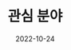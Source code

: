 ---
title: 관심 분야
date: 2022-10-24

type: landing

sections:
  - block: slider
    content:
      slides:
      - title: 정보 보안
        content: 가장 관심있는 분야로 주로 침해사고 대응 및 모의해킹 분야에 관심을 가지고 있습니다.
        align: center
        background:
          image:
            filename: secu.jpg
            filters:
              brightness: 0.7
          position: right
          color: '#666'
      - title: 인공지능
        content: 생성형 AI의 등장으로 AI를 활용하는 분야에 대해 관심을 가지고 있습니다.
        align: left
        background:
          image:
            filename: ai.jpg
            filters:
              brightness: 0.7
          position: center
          color: '#555'
      - title: 사회 공학
        content: 주로 사람들의 행동 패턴 및 피싱 등의 범죄에 대비하는 심리 분야에 관심이 있습니다.
        align: right
        background:
          image:
            filename: social.jpg
            filters:
              brightness: 0.5
          position: center
          color: '#333'
    design:
      # Slide height is automatic unless you force a specific height (e.g. '400px')
      slide_height: ''
      is_fullscreen: true
      loop: true
      interval: 2000
---